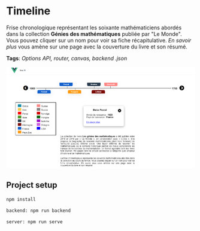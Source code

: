 # Timeline
Frise chronologique représentant les soixante mathématiciens abordés dans la collection **Génies des mathématiques** publiée par "Le Monde". Vous pouvez cliquer sur un  nom pour voir sa fiche récapitulative. *En savoir plus* vous amène sur une page avec la couverture du livre et son résumé.

**Tags**: *Options API, router, canvas, backend .json* 

![Image](https://github.com/AvirKarakitsos/VUEtimeline/blob/main/src/assets/images/screenshot/timeline.png?raw=true)

## Project setup
```
npm install
```
```
backend: npm run backend
```
```
server: npm run serve
```
